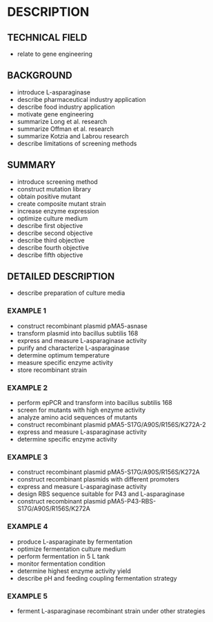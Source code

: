 # DESCRIPTION

## TECHNICAL FIELD

- relate to gene engineering

## BACKGROUND

- introduce L-asparaginase
- describe pharmaceutical industry application
- describe food industry application
- motivate gene engineering
- summarize Long et al. research
- summarize Offman et al. research
- summarize Kotzia and Labrou research
- describe limitations of screening methods

## SUMMARY

- introduce screening method
- construct mutation library
- obtain positive mutant
- create composite mutant strain
- increase enzyme expression
- optimize culture medium
- describe first objective
- describe second objective
- describe third objective
- describe fourth objective
- describe fifth objective

## DETAILED DESCRIPTION

- describe preparation of culture media

### EXAMPLE 1

- construct recombinant plasmid pMA5-asnase
- transform plasmid into bacillus subtilis 168
- express and measure L-asparaginase activity
- purify and characterize L-asparaginase
- determine optimum temperature
- measure specific enzyme activity
- store recombinant strain

### EXAMPLE 2

- perform epPCR and transform into bacillus subtilis 168
- screen for mutants with high enzyme activity
- analyze amino acid sequences of mutants
- construct recombinant plasmid pMA5-S17G/A90S/R156S/K272A-2
- express and measure L-asparaginase activity
- determine specific enzyme activity

### EXAMPLE 3

- construct recombinant plasmid pMA5-S17G/A90S/R156S/K272A
- construct recombinant plasmids with different promoters
- express and measure L-asparaginase activity
- design RBS sequence suitable for P43 and L-asparaginase
- construct recombinant plasmid pMA5-P43-RBS-S17G/A90S/R156S/K272A

### EXAMPLE 4

- produce L-asparaginate by fermentation
- optimize fermentation culture medium
- perform fermentation in 5 L tank
- monitor fermentation condition
- determine highest enzyme activity yield
- describe pH and feeding coupling fermentation strategy

### EXAMPLE 5

- ferment L-asparaginase recombinant strain under other strategies

